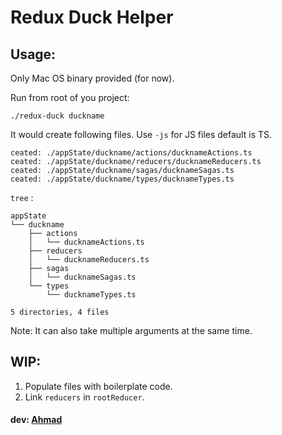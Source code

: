 # Redux Duck Helper

## Usage:

Only Mac OS binary provided (for now).

Run from root of you project:

```
./redux-duck duckname
```

It would create following files. Use `-js` for JS files default is TS.

```
ceated: ./appState/duckname/actions/ducknameActions.ts
ceated: ./appState/duckname/reducers/ducknameReducers.ts
ceated: ./appState/duckname/sagas/ducknameSagas.ts
ceated: ./appState/duckname/types/ducknameTypes.ts
```

`tree` :

```
appState
└── duckname
    ├── actions
    │   └── ducknameActions.ts
    ├── reducers
    │   └── ducknameReducers.ts
    ├── sagas
    │   └── ducknameSagas.ts
    └── types
        └── ducknameTypes.ts

5 directories, 4 files

```

Note: It can also take multiple arguments at the same time.

## WIP:

1. Populate files with boilerplate code.
2. Link `reducers` in `rootReducer`.

#### dev: [Ahmad](https://github.com/ahmad2smile)
